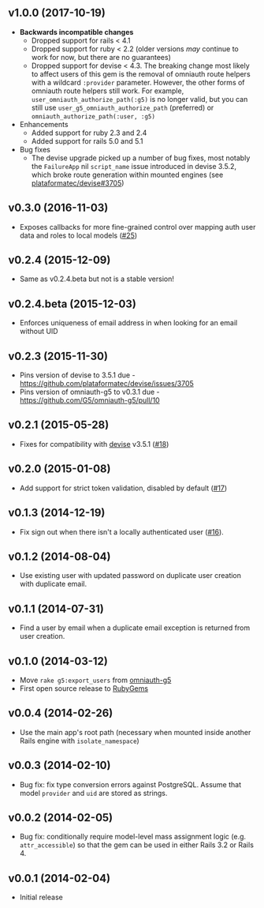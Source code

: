 ## v1.0.0 (2017-10-19)

* **Backwards incompatible changes**
  * Dropped support for rails < 4.1
  * Dropped support for ruby < 2.2 (older versions *may* continue to work for
  now, but there are no guarantees)
  * Dropped support for devise < 4.3. The breaking change most likely to affect
  users of this gem is the removal of omniauth route helpers with a wildcard
  `:provider` parameter. However, the other forms of omniauth route helpers
  still work. For example, `user_omniauth_authorize_path(:g5)` is no longer
  valid, but you can still use `user_g5_omniauth_authorize_path` (preferred)
  or `omniauth_authorize_path(:user, :g5)`
* Enhancements
  * Added support for ruby 2.3 and 2.4
  * Added support for rails 5.0 and 5.1
* Bug fixes
  * The devise upgrade picked up a number of bug fixes, most notably the
  `FailureApp` nil `script_name` issue introduced in devise 3.5.2, which broke
  route generation within mounted engines (see
  [plataformatec/devise#3705](https://github.com/plataformatec/devise/issues/3705))

## v0.3.0 (2016-11-03)

* Exposes callbacks for more fine-grained control over mapping auth user
  data and roles to local models
  ([#25](https://github.com/G5/devise_g5_authenticatable/pull/25))

## v0.2.4 (2015-12-09)

* Same as v0.2.4.beta but not is a stable version!

## v0.2.4.beta (2015-12-03)

* Enforces uniqueness of email address in when looking for an email without UID

## v0.2.3 (2015-11-30)

* Pins version of devise to 3.5.1 due - https://github.com/plataformatec/devise/issues/3705
* Pins version of omniauth-g5 to v0.3.1 due - https://github.com/G5/omniauth-g5/pull/10

## v0.2.1 (2015-05-28)

* Fixes for compatibility with
  [devise](https://github.com/plataformatec/devise) v3.5.1
  ([#18](https://github.com/G5/devise_g5_authenticatable/issues/18))

## v0.2.0 (2015-01-08)

* Add support for strict token validation, disabled by default
  ([#17](https://github.com/G5/devise_g5_authenticatable/pull/17))

## v0.1.3 (2014-12-19)

* Fix sign out when there isn't a locally authenticated user
  ([#16](https://github.com/G5/devise_g5_authenticatable/pull/16)).

## v0.1.2 (2014-08-04)

* Use existing user with updated password on duplicate user creation with
  duplicate email.

## v0.1.1 (2014-07-31)

* Find a user by email when a duplicate email exception is returned from
  user creation.

## v0.1.0 (2014-03-12)

* Move `rake g5:export_users` from
  [omniauth-g5](https://github.com/g5search/omniauth-g5)
* First open source release to [RubyGems](https://rubygems.org)

## v0.0.4 (2014-02-26)

* Use the main app's root path (necessary when mounted inside another Rails
  engine with `isolate_namespace`)

## v0.0.3 (2014-02-10)

* Bug fix: fix type conversion errors against PostgreSQL. Assume that model
`provider` and `uid` are stored as strings.

## v0.0.2 (2014-02-05)

* Bug fix: conditionally require model-level mass assignment logic
  (e.g. `attr_accessible`) so that the gem can be used in either Rails 3.2 or
  Rails 4.

## v0.0.1 (2014-02-04)

* Initial release

